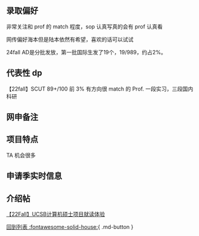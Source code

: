 ## 录取偏好

非常关注和 prof 的 match 程度，sop 认真写真的会有 prof 认真看

网传偏好海本但是陆本依然有希望，喜欢的话可以试试

24fall AD是分批发放，第一批国际生发了19个，19/989，约占2%。

## 代表性 dp

【22fall】SCUT 89+/100 前 3% 有方向很 match 的 Prof. 一段实习，三段国内科研

## 网申备注

## 项目特点

TA 机会很多

## 申请季实时信息

## 介绍帖
[【22Fall】UCSB计算机硕士项目就读体验](https://www.1point3acres.com/bbs/thread-954851-1-1.html)

[回到列表 :fontawesome-solid-house:](grade.md){ .md-button }
